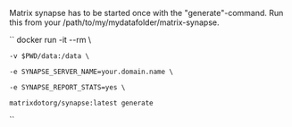 Matrix synapse has to be started once with the "generate"-command. Run this from your /path/to/my/mydatafolder/matrix-synapse.

``
docker run -it --rm \

    -v $PWD/data:/data \

    -e SYNAPSE_SERVER_NAME=your.domain.name \

    -e SYNAPSE_REPORT_STATS=yes \

    matrixdotorg/synapse:latest generate
``
